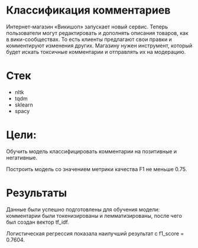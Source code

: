 # Классификация комментариев
Интернет-магазин «Викишоп» запускает новый сервис. Теперь пользователи могут редактировать и дополнять описания товаров, как в вики-сообществах. То есть клиенты предлагают свои правки и комментируют изменения других. Магазину нужен инструмент, который будет искать токсичные комментарии и отправлять их на модерацию.

# Стек
* nltk
* tqdm
* sklearn
* spacy

# Цели:

Обучить модель классифицировать комментарии на позитивные и негативные.

Построить модель со значением метрики качества F1 не меньше 0.75.

# Результаты

Данные были успешно подготовлены для обучения модели: комментарии были токенизированы и лемматизированы, после чего был создан вектор tf_idf.

Логистическая регрессия показала наилучший результат с f1_score = 0.7604.
